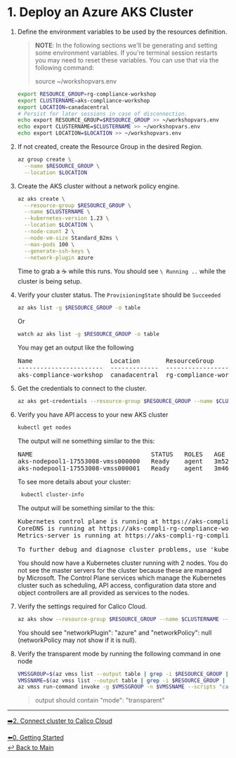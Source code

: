 # 1. Deploy an Azure AKS Cluster

1. Define the environment variables to be used by the resources definition.

   > **NOTE**: In the following sections we'll be generating and setting some environment variables. If you're terminal session restarts you may need to reset these variables. You can use that via the following command:
   >
   > source ~/workshopvars.env

   ```bash
   export RESOURCE_GROUP=rg-compliance-workshop
   export CLUSTERNAME=aks-compliance-workshop
   export LOCATION=canadacentral
   # Persist for later sessions in case of disconnection.
   echo export RESOURCE_GROUP=$RESOURCE_GROUP >> ~/workshopvars.env
   echo export CLUSTERNAME=$CLUSTERNAME >> ~/workshopvars.env
   echo export LOCATION=$LOCATION >> ~/workshopvars.env
   ```

2. If not created, create the Resource Group in the desired Region.
   
   ```bash
   az group create \
     --name $RESOURCE_GROUP \
     --location $LOCATION
   ```
   
3. Create the AKS cluster without a network policy engine.
   
   ```bash
   az aks create \
     --resource-group $RESOURCE_GROUP \
     --name $CLUSTERNAME \
     --kubernetes-version 1.23 \
     --location $LOCATION \
     --node-count 2 \
     --node-vm-size Standard_B2ms \
     --max-pods 100 \
     --generate-ssh-keys \
     --network-plugin azure 
   ```
   Time to grab a :coffee: while this runs. You should see `\ Running ..` while the cluster is being setup. 

4. Verify your cluster status. The `ProvisioningState` should be `Succeeded`

   ```bash
   az aks list -g $RESOURCE_GROUP -o table
   ```
   Or
   ```bash
   watch az aks list -g $RESOURCE_GROUP -o table
   ```
   
   You may get an output like the following

   <pre>
   Name                     Location       ResourceGroup           KubernetesVersion    CurrentKubernetesVersion    ProvisioningState    Fqdn
   -----------------------  -------------  ----------------------  -------------------  --------------------------  -------------------  -----------------------------------------------------------------------
   aks-compliance-workshop  canadacentral  rg-compliance-workshop  1.23                 1.23.15                     Succeeded            aks-compli-rg-compliance-wo-03cfb8-cb3730b2.hcp.canadacentral.azmk8s.io
   </pre>

5. Get the credentials to connect to the cluster.
   
   ```bash
   az aks get-credentials --resource-group $RESOURCE_GROUP --name $CLUSTERNAME
   ```

6. Verify you have API access to your new AKS cluster

   ```bash
   kubectl get nodes
   ```

   The output will ne something similar to the this:

   <pre>
   NAME                                STATUS   ROLES   AGE     VERSION
   aks-nodepool1-17553008-vmss000000   Ready    agent   3m52s   v1.23.15
   aks-nodepool1-17553008-vmss000001   Ready    agent   3m46s   v1.23.15
   </pre>

   To see more details about your cluster:

   ```bash
    kubectl cluster-info
   ```

   The output will be something similar to the this:
   <pre>
   Kubernetes control plane is running at https://aks-compli-rg-compliance-wo-03cfb8-cb3730b2.hcp.canadacentral.azmk8s.io:443
   CoreDNS is running at https://aks-compli-rg-compliance-wo-03cfb8-cb3730b2.hcp.canadacentral.azmk8s.io:443/api/v1/namespaces/kube-system/services/kube-dns:dns/proxy
   Metrics-server is running at https://aks-compli-rg-compliance-wo-03cfb8-cb3730b2.hcp.canadacentral.azmk8s.io:443/api/v1/namespaces/kube-system/services/https:metrics-server:/proxy
    
   To further debug and diagnose cluster problems, use 'kubectl cluster-info dump'.
   </pre>

   You should now have a Kubernetes cluster running with 2 nodes. You do not see the master servers for the cluster because these are managed by Microsoft. The Control Plane services which manage the Kubernetes cluster such as scheduling, API access, configuration data store and object controllers are all provided as services to the nodes.

7. Verify the settings required for Calico Cloud.
   
   ```bash
   az aks show --resource-group $RESOURCE_GROUP --name $CLUSTERNAME --query 'networkProfile'
   ```

   You should see "networkPlugin": "azure" and "networkPolicy": null (networkPolicy may not show if it is null).

8. Verify the transparent mode by running the following command in one node

   ```bash
   VMSSGROUP=$(az vmss list --output table | grep -i $RESOURCE_GROUP | awk -F ' ' '{print $2}')
   VMSSNAME=$(az vmss list --output table | grep -i $RESOURCE_GROUP | awk -F ' ' '{print $1}')
   az vmss run-command invoke -g $VMSSGROUP -n $VMSSNAME --scripts "cat /etc/cni/net.d/*" --command-id RunShellScript --instance-id 0 --query 'value[0].message' --output table
   ```
   
   > output should contain "mode": "transparent"

---

[:arrow_right:2. Connect cluster to Calico Cloud](../2.%20Connect%20CC/readme.md) <br>

[:arrow_left:0. Getting Started](../0.%20Getting%20Started/readme.md)  
[:leftwards_arrow_with_hook: Back to Main](../README.md)  